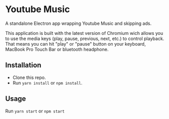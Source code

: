 # Youtube Music

A standalone Electron app wrapping Youtube Music and skipping ads.

This application is built with the latest version of Chromium wich allows you to use the media keys (play, pause, previous, next, etc.) to control playback. That means you can hit "play" or "pause" button on your keyboard, MacBook Pro Touch Bar or bluetooth headphone.

## Installation

- Clone this repo.
- Run `yarn install` or `npm install`.

## Usage

Run `yarn start` or `npm start`
